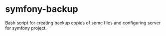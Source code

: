 # symfony-backup
Bash script for creating backup copies of some files and configuring server for symfony project.
